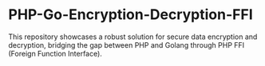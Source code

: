 # PHP-Go-Encryption-Decryption-FFI
This repository showcases a robust solution for secure data encryption and decryption, bridging the gap between PHP and Golang through PHP FFI (Foreign Function Interface).
